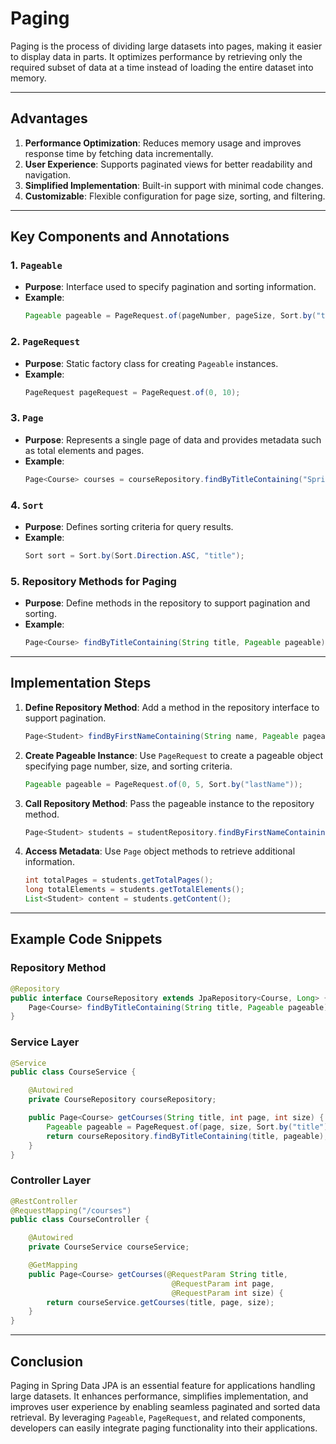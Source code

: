 # Paging
Paging is the process of dividing large datasets into pages, making it easier to display data in parts. It optimizes performance by retrieving only the required subset of data at a time instead of loading the entire dataset into memory.

---

## Advantages
1. **Performance Optimization**: Reduces memory usage and improves response time by fetching data incrementally.
2. **User Experience**: Supports paginated views for better readability and navigation.
3. **Simplified Implementation**: Built-in support with minimal code changes.
4. **Customizable**: Flexible configuration for page size, sorting, and filtering.

---

## Key Components and Annotations

### 1. `Pageable`
- **Purpose**: Interface used to specify pagination and sorting information.
- **Example**:
  ```java
  Pageable pageable = PageRequest.of(pageNumber, pageSize, Sort.by("title"));
  ```

### 2. `PageRequest`
- **Purpose**: Static factory class for creating `Pageable` instances.
- **Example**:
  ```java
  PageRequest pageRequest = PageRequest.of(0, 10);
  ```

### 3. `Page`
- **Purpose**: Represents a single page of data and provides metadata such as total elements and pages.
- **Example**:
  ```java
  Page<Course> courses = courseRepository.findByTitleContaining("Spring", pageRequest);
  ```

### 4. `Sort`
- **Purpose**: Defines sorting criteria for query results.
- **Example**:
  ```java
  Sort sort = Sort.by(Sort.Direction.ASC, "title");
  ```

### 5. Repository Methods for Paging
- **Purpose**: Define methods in the repository to support pagination and sorting.
- **Example**:
  ```java
  Page<Course> findByTitleContaining(String title, Pageable pageable);
  ```

---

## Implementation Steps
1. **Define Repository Method**:
   Add a method in the repository interface to support pagination.
   ```java
   Page<Student> findByFirstNameContaining(String name, Pageable pageable);
   ```

2. **Create Pageable Instance**:
   Use `PageRequest` to create a pageable object specifying page number, size, and sorting criteria.
   ```java
   Pageable pageable = PageRequest.of(0, 5, Sort.by("lastName"));
   ```

3. **Call Repository Method**:
   Pass the pageable instance to the repository method.
   ```java
   Page<Student> students = studentRepository.findByFirstNameContaining("John", pageable);
   ```

4. **Access Metadata**:
   Use `Page` object methods to retrieve additional information.
   ```java
   int totalPages = students.getTotalPages();
   long totalElements = students.getTotalElements();
   List<Student> content = students.getContent();
   ```

---

## Example Code Snippets

### Repository Method
```java
@Repository
public interface CourseRepository extends JpaRepository<Course, Long> {
    Page<Course> findByTitleContaining(String title, Pageable pageable);
}
```

### Service Layer
```java
@Service
public class CourseService {

    @Autowired
    private CourseRepository courseRepository;

    public Page<Course> getCourses(String title, int page, int size) {
        Pageable pageable = PageRequest.of(page, size, Sort.by("title"));
        return courseRepository.findByTitleContaining(title, pageable);
    }
}
```

### Controller Layer
```java
@RestController
@RequestMapping("/courses")
public class CourseController {

    @Autowired
    private CourseService courseService;

    @GetMapping
    public Page<Course> getCourses(@RequestParam String title,
                                    @RequestParam int page,
                                    @RequestParam int size) {
        return courseService.getCourses(title, page, size);
    }
}
```

---

## Conclusion
Paging in Spring Data JPA is an essential feature for applications handling large datasets. It enhances performance, simplifies implementation, and improves user experience by enabling seamless paginated and sorted data retrieval. By leveraging `Pageable`, `PageRequest`, and related components, developers can easily integrate paging functionality into their applications.


